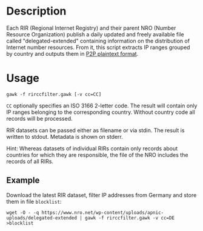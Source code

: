 # Description

Each RIR (Regional Internet Registry) and their parent NRO (Number Resource Organization) publish a daily updated and freely available file called "delegated-extended" containing information on the distribution of Internet number resources. From it, this script extracts IP ranges grouped by country and outputs them in [P2P plaintext format](https://en.wikipedia.org/wiki/PeerGuardian#P2P_plaintext_format).


# Usage

```
gawk -f rirccfilter.gawk [-v cc=CC]
```

`CC` optionally specifies an ISO 3166 2-letter code. The result will contain only IP ranges belonging to the corresponding country. Without country code all records will be processed.

RIR datasets can be passed either as filename or via stdin. The result is written to stdout. Metadata is shown on stderr.

Hint: Whereas datasets of individual RIRs contain only records about countries for which they are responsible, the file of the NRO includes the records of all RIRs.

## Example

Download the latest RIR dataset, filter IP addresses from Germany and store them in file `blocklist`:
```shell
wget -O - -q https://www.nro.net/wp-content/uploads/apnic-uploads/delegated-extended | gawk -f rirccfilter.gawk -v cc=DE >blocklist
```


